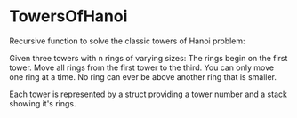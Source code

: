 # TowersOfHanoi

Recursive function to solve the classic towers of Hanoi problem:

Given three towers with n rings of varying sizes:
	The rings begin on the first tower.
	Move all rings from the first tower to the third.
	You can only move one ring at a time.
	No ring can ever be above another ring that is smaller.

Each tower is represented by a struct providing a tower number and a stack showing it's rings.
